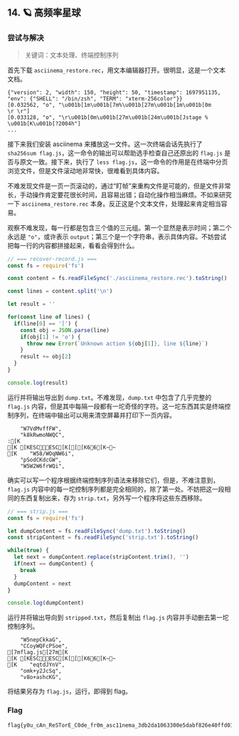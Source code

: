 ## 14. 🪐 高频率星球

### 尝试与解决

> 关键词：文本处理、终端控制序列

首先下载 `asciinema_restore.rec`，用文本编辑器打开。很明显，这是一个文本文档。

```plain
{"version": 2, "width": 150, "height": 50, "timestamp": 1697951135, "env": {"SHELL": "/bin/zsh", "TERM": "xterm-256color"}}
[0.032562, "o", "\u001b[1m\u001b[7m%\u001b[27m\u001b[1m\u001b[0m                                                                                                                                                     \r \r"]
[0.033128, "o", "\r\u001b[0m\u001b[27m\u001b[24m\u001b[Jstage % \u001b[K\u001b[?2004h"]
...
```

接下来我们安装 asciinema 来播放这一文件。这一次终端会话先执行了 `sha256sum flag.js`，这一命令的输出可以帮助选手检查自己还原出的 `flag.js` 是否与原文一致。接下来，执行了 `less flag.js`，这一命令的作用是在终端中分页浏览文件，但是文件滚动地非常快，很难看到具体内容。

不难发现文件是一页一页滚动的，通过“盯帧”来重构文件是可能的，但是文件非常长，手动操作肯定要花很长时间，且容易出错；自动化操作相当麻烦。不如来研究一下 `asciinema_restore.rec` 本身。反正这是个文本文件，处理起来肯定相当容易。

观察不难发现，每一行都是包含三个值的三元组。第一个显然是表示时间；第二个永远是 `"o"`，或许表示 `output`；第三个是一个字符串，表示具体内容。不妨尝试把每一行的内容都拼接起来，看看会得到什么。

```js
// === recover-record.js ===
const fs = require('fs')

const content = fs.readFileSync('./asciinema_restore.rec').toString()

const lines = content.split('\n')

let result = ''

for(const line of lines) {
  if(line[0] == '[') {
    const obj = JSON.parse(line)
    if(obj[1] != 'o') {
      throw new Error(`Unknown action ${obj[1]}, line ${line}`)
    }
    result += obj[2]
  }
}

console.log(result)
```

运行并将输出导出到 `dump.txt`。不难发现，`dump.txt` 中包含了几乎完整的 `flag.js` 内容，但是其中每隔一段都有一坨奇怪的字符。这一坨东西其实是终端控制序列，在终端中输出可以用来清空屏幕并打印下一页内容。

```plain
    "W7VdMvffFW",
    "k8kRwmoNWQC",
:[K
[K [KESCESC[K[[[K66[K~~
[K    "W58/WOqNW6i",
    "pSodCKdcGW",
    "W5W2W6frWQi",
```

确实可以写一个程序根据终端控制序列语法来移除它们，但是，不难注意到，`flag.js` 内容中的每一坨控制序列都是完全相同的，除了第一处。不妨把这一段相同的东西复制出来，存为 `strip.txt`，另外写一个程序将这些东西移除。

```js
// === strip.js ===
const fs = require('fs')

let dumpContent = fs.readFileSync('dump.txt').toString()
const stripContent = fs.readFileSync('strip.txt').toString()

while(true) {
  let next = dumpContent.replace(stripContent.trim(), '')
  if(next == dumpContent) {
    break
  }
  dumpContent = next
}

console.log(dumpContent)
```

运行并将输出导向到 `stripped.txt`，然后复制出 `flag.js` 内容并手动删去第一坨控制序列。

```plain
    "W5nepCkkaG",
    "CCoyWQFcPSoe",
[7mflag.js[27m[K
[K [KESCESC[K[[[K66[K~~
[K    "eqtdJYnV",
    "omk+y2JcSq",
    "v8o+ashcKG",
```

将结果另存为 `flag.js`，运行，即得到 flag。

### Flag

```plain
flag{y0u_cAn_ReSTorE_C0de_fr0m_asc11nema_3db2da1063300e5dabf826e40ffd016101458df23a371}
```
